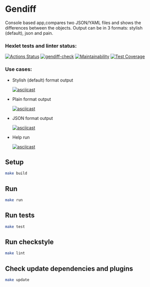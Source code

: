 <h1><b> Gendiff </b></h1>
<p> Console based app,compares two JSON/YAML files and shows the differences between the objects. Output can be in 3 formats: stylish (default), json and pain.</p>

### Hexlet tests and linter status:
[![Actions Status](https://github.com/rus-yanov/java-project-71/workflows/hexlet-check/badge.svg)](https://github.com/rus-yanov/java-project-71/actions)
[![gendiff-check](https://github.com/rus-yanov/java-project-71/actions/workflows/gendiff-check.yml/badge.svg?branch=main)](https://github.com/rus-yanov/java-project-71/actions/workflows/gendiff-check.yml)
[![Maintainability](https://api.codeclimate.com/v1/badges/db06c685490d05b7b1dd/maintainability)](https://codeclimate.com/github/rus-yanov/java-project-71/maintainability)
[![Test Coverage](https://api.codeclimate.com/v1/badges/db06c685490d05b7b1dd/test_coverage)](https://codeclimate.com/github/rus-yanov/java-project-71/test_coverage)

<h3><b> Use cases:</b></h3> 
<ul>
  
  <li>Stylish (default) format output</li>
  
[![asciicast](https://asciinema.org/a/2S65kzC8hHKeAYWLts40Wtcnt.svg)](https://asciinema.org/a/2S65kzC8hHKeAYWLts40Wtcnt)

  <li>Plain format output</li> 
  
[![asciicast](https://asciinema.org/a/luhB2ApMyaTT653Ml2ip6ptCc.svg)](https://asciinema.org/a/luhB2ApMyaTT653Ml2ip6ptCc)
  
  <li>JSON format output</li>  
  
[![asciicast](https://asciinema.org/a/vkeRajjIQ7Y9k5fgtR2U787lY.svg)](https://asciinema.org/a/vkeRajjIQ7Y9k5fgtR2U787lY)
  
  <li>Help run</li>  
  
  [![asciicast](https://asciinema.org/a/gt7hCQTwBstiuhse4d1sBDsg6.svg)](https://asciinema.org/a/gt7hCQTwBstiuhse4d1sBDsg6)

</ul>


## Setup
```sh
make build
```

## Run
```sh
make run
```

## Run tests
```sh
make test
```

## Run checkstyle
```sh
make lint
```

## Check update dependencies and plugins
```sh
make update
```


